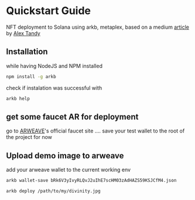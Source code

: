 # Quickstart Guide

NFT deployment to Solana using arkb, metaplex, based on a medium [article](https://medium.com/cypher-game/how-to-create-a-solana-nft-with-python-68f6f775f742) by [Alex Tandy](https://medium.com/@alex.tandy)

## Installation

while having NodeJS and NPM installed

```bash
npm install -g arkb
```

check if instalation was successful with

```bash
arkb help
```

## get some faucet AR for deployment

go to [ARWEAVE](https://faucet.arweave.net/)'s official faucet site
....
save your test wallet to the root of the project for now

## Upload demo image to arweave

add your arweave wallet to the current working env

```bash
arkb wallet-save bRk6V3yIvyRLQvJ2uIhE7scHM03zAdHAZS59KSJCfM4.json
```

```bash
arkb deploy /path/to/my/divinity.jpg
```
